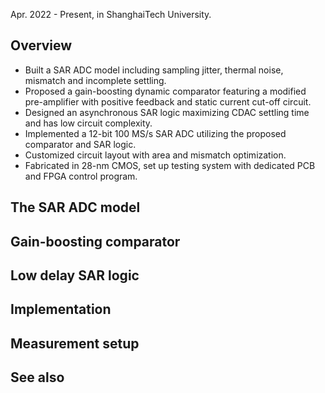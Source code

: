 Apr. 2022 - Present, in ShanghaiTech University.
## Overview
*  Built a SAR ADC model including sampling jitter, thermal noise, mismatch and incomplete settling.
* Proposed a gain-boosting dynamic comparator featuring a modified pre-amplifier with positive feedback and static
current cut-off circuit.
* Designed an asynchronous SAR logic maximizing CDAC settling time and has low circuit complexity.
* Implemented a 12-bit 100 MS/s SAR ADC utilizing the proposed comparator and SAR logic.
* Customized circuit layout with area and mismatch optimization.
* Fabricated in 28-nm CMOS, set up testing system with dedicated PCB and FPGA control program.

## The SAR ADC model
## Gain-boosting comparator
## Low delay SAR logic
## Implementation
## Measurement setup
## See also
